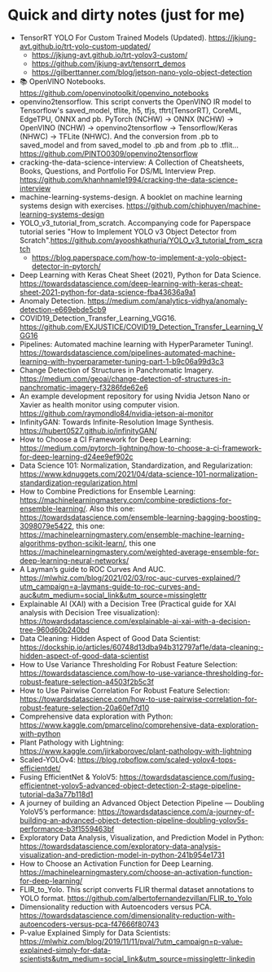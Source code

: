 
# Quick and dirty notes (just for me)
* TensorRT YOLO For Custom Trained Models (Updated). https://jkjung-avt.github.io/trt-yolo-custom-updated/
   *  https://jkjung-avt.github.io/trt-yolov3-custom/
   *  https://github.com/jkjung-avt/tensorrt_demos
   *  https://gilberttanner.com/blog/jetson-nano-yolo-object-detection
* 📚 OpenVINO Notebooks. https://github.com/openvinotoolkit/openvino_notebooks
* openvino2tensorflow. This script converts the OpenVINO IR model to Tensorflow's saved_model, tflite, h5, tfjs, tftrt(TensorRT), CoreML, EdgeTPU, ONNX and pb. PyTorch (NCHW) -> ONNX (NCHW) -> OpenVINO (NCHW) -> openvino2tensorflow -> Tensorflow/Keras (NHWC) -> TFLite (NHWC). And the conversion from .pb to saved_model and from saved_model to .pb and from .pb to .tflit… https://github.com/PINTO0309/openvino2tensorflow
* cracking-the-data-science-interview: A Collection of Cheatsheets, Books, Questions, and Portfolio For DS/ML Interview Prep. https://github.com/khanhnamle1994/cracking-the-data-science-interview
* machine-learning-systems-design. A booklet on machine learning systems design with exercises. https://github.com/chiphuyen/machine-learning-systems-design
* YOLO_v3_tutorial_from_scratch. Accompanying code for Paperspace tutorial series "How to Implement YOLO v3 Object Detector from Scratch".https://github.com/ayooshkathuria/YOLO_v3_tutorial_from_scratch
   *  https://blog.paperspace.com/how-to-implement-a-yolo-object-detector-in-pytorch/
* Deep Learning with Keras Cheat Sheet (2021), Python for Data Science. https://towardsdatascience.com/deep-learning-with-keras-cheat-sheet-2021-python-for-data-science-fba43636a9a1
* Anomaly Detection. https://medium.com/analytics-vidhya/anomaly-detection-e669ebde5cb9
* COVID19_Detection_Transfer_Learning_VGG16. https://github.com/EXJUSTICE/COVID19_Detection_Transfer_Learning_VGG16
* Pipelines: Automated machine learning with HyperParameter Tuning!. https://towardsdatascience.com/pipelines-automated-machine-learning-with-hyperparameter-tuning-part-1-b9c06a99d3c3
* Change Detection of Structures in Panchromatic Imagery. https://medium.com/geoai/change-detection-of-structures-in-panchromatic-imagery-f3286fde62e6
* An example development repository for using Nvidia Jetson Nano or Xavier as health monitor using computer vision. https://github.com/raymondlo84/nvidia-jetson-ai-monitor
* InfinityGAN: Towards Infinite-Resolution Image Synthesis. https://hubert0527.github.io/infinityGAN/
* How to Choose a CI Framework for Deep Learning: https://medium.com/pytorch-lightning/how-to-choose-a-ci-framework-for-deep-learning-d24ee9ef902c
* Data Science 101: Normalization, Standardization, and Regularization: https://www.kdnuggets.com/2021/04/data-science-101-normalization-standardization-regularization.html
* How to Combine Predictions for Ensemble Learning: https://machinelearningmastery.com/combine-predictions-for-ensemble-learning/. Also this one: https://towardsdatascience.com/ensemble-learning-bagging-boosting-3098079e5422, this one: https://machinelearningmastery.com/ensemble-machine-learning-algorithms-python-scikit-learn/, this one https://machinelearningmastery.com/weighted-average-ensemble-for-deep-learning-neural-networks/
* A Layman’s guide to ROC Curves And AUC. https://mlwhiz.com/blog/2021/02/03/roc-auc-curves-explained/?utm_campaign=a-laymans-guide-to-roc-curves-and-auc&utm_medium=social_link&utm_source=missinglettr
* Explainable AI (XAI) with a Decision Tree (Practical guide for XAI analysis with Decision Tree visualization): https://towardsdatascience.com/explainable-ai-xai-with-a-decision-tree-960d60b240bd
* Data Cleaning: Hidden Aspect of Good Data Scientist: https://dockship.io/articles/60748d13dba94b312797af1e/data-cleaning:-hidden-aspect-of-good-data-scientist
* How to Use Variance Thresholding For Robust Feature Selection: https://towardsdatascience.com/how-to-use-variance-thresholding-for-robust-feature-selection-a4503f2b5c3f
* How to Use Pairwise Correlation For Robust Feature Selection: https://towardsdatascience.com/how-to-use-pairwise-correlation-for-robust-feature-selection-20a60ef7d10
* Comprehensive data exploration with Python: https://www.kaggle.com/pmarcelino/comprehensive-data-exploration-with-python
* Plant Pathology with Lightning: https://www.kaggle.com/jirkaborovec/plant-pathology-with-lightning
* Scaled-YOLOv4: https://blog.roboflow.com/scaled-yolov4-tops-efficientdet/
* Fusing EfficientNet & YoloV5: https://towardsdatascience.com/fusing-efficientnet-yolov5-advanced-object-detection-2-stage-pipeline-tutorial-da3a77b118d1
* A journey of building an Advanced Object Detection Pipeline — Doubling YoloV5’s performance: https://towardsdatascience.com/a-journey-of-building-an-advanced-object-detection-pipeline-doubling-yolov5s-performance-b3f1559463bf
* Exploratory Data Analysis, Visualization, and Prediction Model in Python: https://towardsdatascience.com/exploratory-data-analysis-visualization-and-prediction-model-in-python-241b954e1731
* How to Choose an Activation Function for Deep Learning. https://machinelearningmastery.com/choose-an-activation-function-for-deep-learning/
* FLIR_to_Yolo. This script converts FLIR thermal dataset annotations to YOLO format. https://github.com/albertofernandezvillan/FLIR_to_Yolo
* Dimensionality reduction with Autoencoders versus PCA. https://towardsdatascience.com/dimensionality-reduction-with-autoencoders-versus-pca-f47666f80743
* P-value Explained Simply for Data Scientists: https://mlwhiz.com/blog/2019/11/11/pval/?utm_campaign=p-value-explained-simply-for-data-scientists&utm_medium=social_link&utm_source=missinglettr-linkedin
